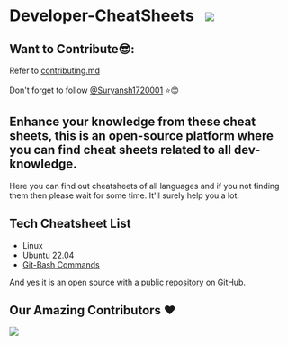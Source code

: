 # Developer-CheatSheets  &nbsp;    ![](https://img.shields.io/badge/-Hacktoberfest_2022-darkred?style=flat&logo=Hacktoberfest&logoColor=white)&nbsp;

## Want to Contribute😎:
Refer to <a href="CONTRIBUTING.md">contributing.md</a><br><br>
Don't forget to follow [@Suryansh1720001](https://github.com/Suryansh1720001) ⭐😊



## Enhance your knowledge from these cheat sheets, this is an open-source platform where you can find cheat sheets related to all dev-knowledge.

Here you can find out cheatsheets of all languages and if you not finding them then please wait for some time. It'll surely help you a lot.





## Tech Cheatsheet List

- Linux
- Ubuntu 22.04
- [Git-Bash Commands](https://github.com/ANSHUMANDAS1506/Developer-Cheatsheet/blob/master/GitBash_sheet.md)

And yes it is an open source with a [public repository](https://github.com/Suryansh1720001/Developer-Cheatsheet)
 on GitHub.

## Our Amazing Contributors ❤️
<a align="center" href="https://github.com/Suryansh1720001/Developer-Cheatsheet/graphs/contributors">
  <img src="https://contrib.rocks/image?repo=Suryansh1720001/Developer-Cheatsheet&&max=817" />
</a>





